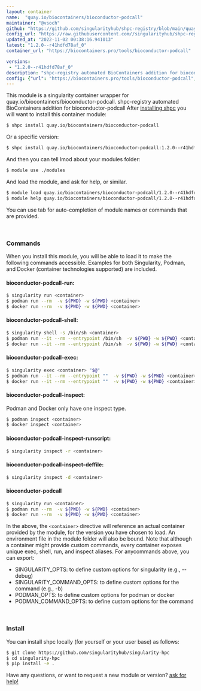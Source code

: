 ```yaml
---
layout: container
name:  "quay.io/biocontainers/bioconductor-podcall"
maintainer: "@vsoch"
github: "https://github.com/singularityhub/shpc-registry/blob/main/quay.io/biocontainers/bioconductor-podcall/container.yaml"
config_url: "https://raw.githubusercontent.com//singularityhub/shpc-registry/main/quay.io/biocontainers/bioconductor-podcall/container.yaml"
updated_at: "2022-11-02 00:38:16.941013"
latest: "1.2.0--r41hdfd78af_0"
container_url: "https://biocontainers.pro/tools/bioconductor-podcall"

versions:
 - "1.2.0--r41hdfd78af_0"
description: "shpc-registry automated BioContainers addition for bioconductor-podcall"
config: {"url": "https://biocontainers.pro/tools/bioconductor-podcall", "maintainer": "@vsoch", "description": "shpc-registry automated BioContainers addition for bioconductor-podcall", "latest": {"1.2.0--r41hdfd78af_0": "sha256:a2bf33133c0bb4b0e859bd9f569810faea70f5eece1a9fc62ac16aa53ad8370a"}, "tags": {"1.2.0--r41hdfd78af_0": "sha256:a2bf33133c0bb4b0e859bd9f569810faea70f5eece1a9fc62ac16aa53ad8370a"}, "docker": "quay.io/biocontainers/bioconductor-podcall"}
---
```


This module is a singularity container wrapper for quay.io/biocontainers/bioconductor-podcall.
shpc-registry automated BioContainers addition for bioconductor-podcall
After [installing shpc](#install) you will want to install this container module:


```bash
$ shpc install quay.io/biocontainers/bioconductor-podcall
```

Or a specific version:

```bash
$ shpc install quay.io/biocontainers/bioconductor-podcall:1.2.0--r41hdfd78af_0
```

And then you can tell lmod about your modules folder:

```bash
$ module use ./modules
```

And load the module, and ask for help, or similar.

```bash
$ module load quay.io/biocontainers/bioconductor-podcall/1.2.0--r41hdfd78af_0
$ module help quay.io/biocontainers/bioconductor-podcall/1.2.0--r41hdfd78af_0
```

You can use tab for auto-completion of module names or commands that are provided.

<br>

### Commands

When you install this module, you will be able to load it to make the following commands accessible.
Examples for both Singularity, Podman, and Docker (container technologies supported) are included.

#### bioconductor-podcall-run:

```bash
$ singularity run <container>
$ podman run --rm  -v ${PWD} -w ${PWD} <container>
$ docker run --rm  -v ${PWD} -w ${PWD} <container>
```

#### bioconductor-podcall-shell:

```bash
$ singularity shell -s /bin/sh <container>
$ podman run --it --rm --entrypoint /bin/sh  -v ${PWD} -w ${PWD} <container>
$ docker run --it --rm --entrypoint /bin/sh  -v ${PWD} -w ${PWD} <container>
```

#### bioconductor-podcall-exec:

```bash
$ singularity exec <container> "$@"
$ podman run --it --rm --entrypoint ""  -v ${PWD} -w ${PWD} <container> "$@"
$ docker run --it --rm --entrypoint ""  -v ${PWD} -w ${PWD} <container> "$@"
```

#### bioconductor-podcall-inspect:

Podman and Docker only have one inspect type.

```bash
$ podman inspect <container>
$ docker inspect <container>
```

#### bioconductor-podcall-inspect-runscript:

```bash
$ singularity inspect -r <container>
```

#### bioconductor-podcall-inspect-deffile:

```bash
$ singularity inspect -d <container>
```



#### bioconductor-podcall

```bash
$ singularity run <container>
$ podman run --rm  -v ${PWD} -w ${PWD} <container>
$ docker run --rm  -v ${PWD} -w ${PWD} <container>
```


In the above, the `<container>` directive will reference an actual container provided
by the module, for the version you have chosen to load. An environment file in the
module folder will also be bound. Note that although a container
might provide custom commands, every container exposes unique exec, shell, run, and
inspect aliases. For anycommands above, you can export:

 - SINGULARITY_OPTS: to define custom options for singularity (e.g., --debug)
 - SINGULARITY_COMMAND_OPTS: to define custom options for the command (e.g., -b)
 - PODMAN_OPTS: to define custom options for podman or docker
 - PODMAN_COMMAND_OPTS: to define custom options for the command

<br>

### Install

You can install shpc locally (for yourself or your user base) as follows:

```bash
$ git clone https://github.com/singularityhub/singularity-hpc
$ cd singularity-hpc
$ pip install -e .
```

Have any questions, or want to request a new module or version? [ask for help!](https://github.com/singularityhub/singularity-hpc/issues)